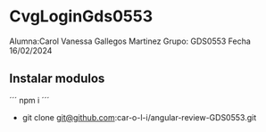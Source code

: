 # CvgLoginGds0553
Alumna:Carol Vanessa Gallegos Martinez
Grupo: GDS0553
Fecha 16/02/2024
## Instalar modulos 
´´´
npm i
´´´
- git clone git@github.com:car-o-l-i/angular-review-GDS0553.git
